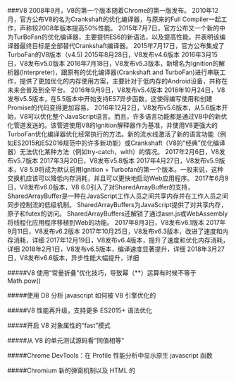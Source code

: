 
###V8
2008年9月，V8的第一个版本随着Chrome的第一版发布。
2010年12月，官方公布V8的名为Crankshaft的优化编译器，与原来的Full Compiler一起工作，声称较2008年版本提高50%性能。
2015年7月7日，官方公布又一个新的中为TurBoFan的优化编译器，主要提供ES6的新语法，以及提高性能。并表明该编译器最终目标是全部替代Crankshaft编译器。
2015年7月17日，官方公布集成了TurboFan的V8版本（v4.5)
2015年8月28日，V8发布v4.6版本
2016年3月15日，V8发布v5.0版本
2016年7月18日，V8发布v5.3版本，新增名为Ignition的解析器(Interpreter)，跟原有的优化编译器(Crankshaft and TurboFan)进行串联工作，提供了更加优化的内存使用方案，主要针对于低内存的Android设备，并称在未来会普及到全平台。
2016年9月9日，V8发布v5.4版本
2016年10月24日，V8发布v5.5版本，在5.5版本中开始支持ES7异步函数，这使得编写使用和创建Promise的代码变得更加容易。
2016年12月2日，V8发布v5.6版本，从5.6版本开始，V8可以优化整个JavaScript语言。而且，许多语言功能都是通过V8中的新优化管道发送的。该管道使用V8的Ignition解释器作为基准，并使用V8更强大的TurboFan优化编译器优化经常执行的方法。新的流水线激活了新的语言功能（例如ES2015和ES2016规范中的许多新功能）或Crankshaft（V8的“经典”优化编译器）无法优化某种方法（例如try-catch，with）的情况。
2017年2月6日，V8发布v5.7版本
2017年3月20日，V8发布v5.8版本
2017年4月27日，V8发布v5.9版本，V8 5.9将成为默认启用Ignition + Turbofan的第一个版本。一般来说，这种交换机应该可以降低内存消耗，并且可以更快地启动Web应用程序。
2017年6月9日，V8发布v6.0版本，V8 6.0引入了对SharedArrayBuffer的支持，SharedArrayBuffer是一种在JavaScript工作人员之间共享内存并在工作人员之间同步控制流的低级机制。 SharedArrayBuffers为JavaScript提供了对共享内存，原子和futex的访问。 SharedArrayBuffers还解锁了通过asm.js或WebAssembly将线程化应用程序移植到Web的功能。
2017年8月3日，V8发布v6.1版本
2017年9月11日，V8发布v6.2版本
2017年10月25日，V8发布v6.3版本，改进了速度和内存消耗，详细
2017年12月19日，V8发布v6.4版本，提升了速度和优化内存消耗，详细
2018年2月1日，V8发布v6.5版本，编译速度显著提升，详细
2018年3月27日，V8发布v6.6版本，异步性能大幅提升，详细


#####V8 使用“常量折叠”优化技巧，导致幂（**）运算有时候不等于 Math.pow()




#####使用 D8 分析 javascript 如何被 V8 引擎优化的










#####V8 性能再升级，支持更多 ES2015+ 语法优化






#####开启 V8 对象属性的“fast”模式





#####从 V8 的单元测试源码看“同值相等”



#####Chrome DevTools：在 Profile 性能分析中显示原生 javascript 函数



#####Chromium 新的弹窗机制以及 HTML 的 <dialog> 元素



#####在 Chrome 中 JavaScript 数组到底占用了多少内存？


